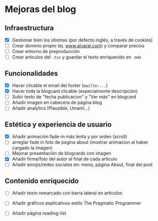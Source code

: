 # Mejoras del blog

## Infraestructura
- [X] Gestionar bien los idiomas (por defecto inglés, a través de cookies)
- [ ] Crear dominio propio (ej. www.alvaral.com) y comparar precios
- [ ] Crear entorno de preproducción
- [ ] Crear artículos del `.tsx` y guardar el texto enriquecido en `.mdx`

## Funcionalidades
- [X] Hacer clicable el email del footer (`mailto:...`)
- [X] Hacer toda la blogcard clicable (especialmente descripción)
- [ ] Subir texto de "fecha publicacion" y "Ver más" en blogcard
- [ ] Añadir imagen en cabecera de página blog
- [ ] Añadir analytics (Plausible, Umami...)

## Estética y experiencia de usuario
- [X] Añadir animación fade-in más lenta y por orden (scroll)
- [ ] arreglar fade in foto de pagina about (mostrar animacion al haber cargado la imagen)
- [ ] Mejorar presentación de blogcards con imagen
- [X] Añadir firma/foto del autor al final de cada artículo
- [ ] Añadir emojis/redes sociales en: menú, página About, final del post

## Contenido enriquecido
- [ ] Añadir texto remarcado con barra lateral en artículos
- [ ] Añadir gráficos explicativos estilo The Pragmatic Programmer
- [ ] Añadir página reading-list

